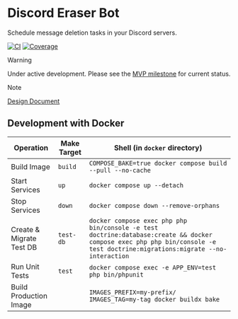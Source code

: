 # Discord Eraser Bot

Schedule message deletion tasks in your Discord servers.

[![CI](https://github.com/kidthales/discord-eraser-bot/workflows/CI/badge.svg)](https://github.com/kidthales/discord-eraser-bot/actions/workflows/ci.yml)
[![Coverage](https://kidthales.com/discord-eraser-bot/badge.svg)](https://kidthales.com/discord-eraser-bot/)

> [!WARNING]
> Under active development. Please see the [MVP milestone](https://github.com/kidthales/discord-eraser-bot/milestone/1) for current status.

> [!NOTE]
> [Design Document](https://github.com/kidthales/discord-eraser-bot/wiki/Design)

## Development with Docker

| Operation                | Make Target | Shell (in `docker` directory)                                                                                                                                              |
|--------------------------|-------------|----------------------------------------------------------------------------------------------------------------------------------------------------------------------------|
| Build Image              | `build`     | `COMPOSE_BAKE=true docker compose build --pull --no-cache`                                                                                                                 |
| Start Services           | `up`        | `docker compose up --detach`                                                                                                                                               |
| Stop Services            | `down`      | `docker compose down --remove-orphans`                                                                                                                                     |
| Create & Migrate Test DB | `test-db`   | `docker compose exec php php bin/console -e test doctrine:database:create && docker compose exec php php bin/console -e test doctrine:migrations:migrate --no-interaction` |
| Run Unit Tests           | `test`      | `docker compose exec -e APP_ENV=test php bin/phpunit`                                                                                                                      |
| Build Production Image   |             | `IMAGES_PREFIX=my-prefix/ IMAGES_TAG=my-tag docker buildx bake`                                                                                                            |
